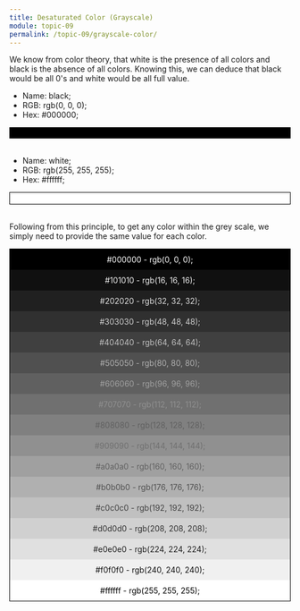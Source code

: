 ```yaml
---
title: Desaturated Color (Grayscale)
module: topic-09
permalink: /topic-09/grayscale-color/
---
```


<div class="divider-heading"></div>

We know from color theory, that white is the presence of all colors and black is the absence of all colors. Knowing this, we can deduce that black would be all 0's and white would be all full value.

- Name: black;
- RGB: rgb(0, 0, 0);
- Hex: #000000;

<div width="50%" height="20px"
    style="background-color:rgb(0, 0, 0);padding:10px;">
</div>

<br />

- Name: white;
- RGB: rgb(255, 255, 255);
- Hex: #ffffff;

<div width="50%" height="20px"
    style="background-color:#ffffff;border-style:solid;border-width:1px;border-color:#000;padding:10px;">
</div>

<br />

Following from this principle, to get any color within the grey scale, we simply need to provide the same value for each color.

<div style="border-style:solid;border-width:1px;border-color:#000;text-align:center;">
  <div width="50%" height="20px"
      style="background-color:#000000;color:#ffffff;padding:10px;">
      #000000 - rgb(0, 0, 0);
  </div>
  <div width="50%" height="20px"
      style="background-color:#101010;color:#f0f0f0;padding:10px;">
      #101010 - rgb(16, 16, 16);
  </div>
  <div width="50%" height="20px"
      style="background-color:#202020;color:#e0e0e0;padding:10px;">
      #202020 - rgb(32, 32, 32);
  </div>
  <div width="50%" height="20px"
      style="background-color:#303030;color:#d0d0d0;padding:10px;">
      #303030 - rgb(48, 48, 48);
  </div>
  <div width="50%" height="20px"
      style="background-color:#404040;color:#c0c0c0;padding:10px;">
      #404040 - rgb(64, 64, 64);
  </div>
  <div width="50%" height="20px"
      style="background-color:#505050;color:#b0b0b0;padding:10px;">
      #505050 - rgb(80, 80, 80);
  </div>
  <div width="50%" height="20px"
      style="background-color:#606060;color:#a0a0a0;padding:10px;">
      #606060 - rgb(96, 96, 96);
  </div>
  <div width="50%" height="20px"
      style="background-color:#707070;color:#909090;padding:10px;">
      #707070 - rgb(112, 112, 112);
  </div>
  <div width="50%" height="20px"
      style="background-color:#808080;color:#606060;padding:10px;">
      #808080 - rgb(128, 128, 128);
  </div>
  <div width="50%" height="20px"
      style="background-color:#909090;color:#707070;padding:10px;">
      #909090 - rgb(144, 144, 144);
  </div>
  <div width="50%" height="20px"
      style="background-color:#a0a0a0;color:#606060;padding:10px;">
      #a0a0a0 - rgb(160, 160, 160);
  </div>
  <div width="50%" height="20px"
      style="background-color:#b0b0b0;color:#505050;padding:10px;">
      #b0b0b0 - rgb(176, 176, 176);
  </div>
  <div width="50%" height="20px"
      style="background-color:#c0c0c0;color:#404040;padding:10px;">
      #c0c0c0 - rgb(192, 192, 192);
  </div>
  <div width="50%" height="20px"
      style="background-color:#d0d0d0;color:#303030;padding:10px;">
      #d0d0d0 - rgb(208, 208, 208);
  </div>
  <div width="50%" height="20px"
      style="background-color:#e0e0e0;color:#202020;padding:10px;">
      #e0e0e0 - rgb(224, 224, 224);
  </div>
  <div width="50%" height="20px"
      style="background-color:#f0f0f0;color:#101010;padding:10px;">
      #f0f0f0 - rgb(240, 240, 240);
  </div>
  <div width="50%" height="20px"
      style="background-color:#ffffff;color:#000000;padding:10px;">
      #ffffff - rgb(255, 255, 255);
  </div>
</div>

<br />
